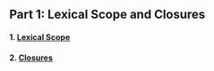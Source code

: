 ## Part 1: Lexical Scope and Closures

#### 1. [Lexical Scope](Scope.md)

#### 2. [Closures](Closure.md)
